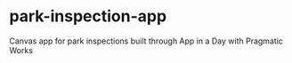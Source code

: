 # park-inspection-app
Canvas app for park inspections built through App in a Day with Pragmatic Works
